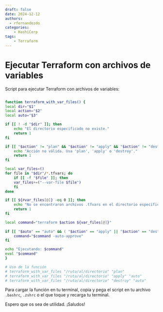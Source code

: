```yaml
---
draft: false
date: 2024-12-12
authors:
  - rfernandezdo
categories:
    - HashiCorp
tags:
    - Terraform
---
```

# Ejecutar Terraform con archivos de variables

Script para ejecutar Terraform con archivos de variables:

```bash	title="terraform_with_var_files.sh"

function terraform_with_var_files() {
local dir="$1"
local action="$2"
local auto="$3"

if [[ ! -d "$dir" ]]; then
    echo "El directorio especificado no existe."
    return 1
fi

if [[ "$action" != "plan" && "$action" != "apply" && "$action" != "destroy" ]]; then
    echo "Acción no válida. Usa 'plan', 'apply' o 'destroy'."
    return 1
fi

local var_files=()
for file in "$dir"/*.tfvars; do
    if [[ -f "$file" ]]; then
    var_files+=("--var-file $file")
    fi
done

if [[ ${#var_files[@]} -eq 0 ]]; then
    echo "No se encontraron archivos .tfvars en el directorio especificado."
    return 1
fi

local command="terraform $action ${var_files[@]}"
    
if [[ "$auto" == "auto" && ( "$action" == "apply" || "$action" == "destroy" ) ]]; then
    command="$command -auto-approve"
fi

echo "Ejecutando: $command"
eval "$command"
}

# Uso de la función
# terraform_with_var_files "/ruta/al/directorio" "plan"
# terraform_with_var_files "/ruta/al/directorio" "apply" "auto"
# terraform_with_var_files "/ruta/al/directorio" "destroy" "auto"
```

Para cargar la función en tu terminal, copia y pega el script en tu archivo `.bashrc`, `.zshrc` o el que toque y recarga tu terminal.

Espero que os sea de utilidad. ¡Saludos!

 